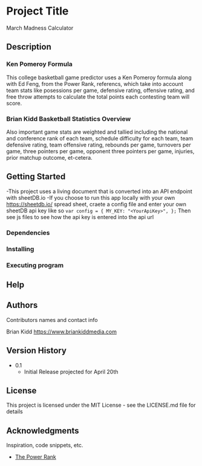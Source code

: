 # Project Title

March Madness Calculator

## Description

### Ken Pomeroy Formula

This college basketball game predictor uses a Ken Pomeroy formula along with Ed Feng, from the Power Rank, referencs, which take into account team stats like posessions per game, defensive rating, offensive rating, and free throw attempts to calculate the total points each contesting team will score.

### Brian Kidd Basketball Statistics Overview

Also important game stats are weighted and tallied including the national and conference rank of each team, schedule difficulty for each team, team defensive rating, team offensive rating, rebounds per game, turnovers per game, three pointers per game, opponent three pointers per game, injuries, prior matchup outcome, et-cetera.

## Getting Started

-This project uses a living document that is converted into an API endpoint with sheetDB.io
-If you choose to run this app locally with your own https://sheetdb.io/ spread sheet, craete a config file and enter your own sheetDB api key like so
`var config = {
MY_KEY: "<YourApiKey>",
};`
Then see js files to see how the api key is entered into the api url

### Dependencies

### Installing

### Executing program

## Help

## Authors

Contributors names and contact info

Brian Kidd
https://www.briankiddmedia.com

## Version History

- 0.1
  - Initial Release projected for April 20th

## License

This project is licensed under the MIT License - see the LICENSE.md file for details

## Acknowledgments

Inspiration, code snippets, etc.

- [The Power Rank](https://thepowerrank.com/cbb-analytics/)

